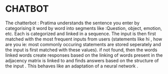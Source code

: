 # CHATBOT 
The chatterbot : Pratima understands the sentence you enter by categorising it word by word into segments like :Question, object, emotion, etc.  Each is categorized and linked in a sequence. The input is then first matched with the most frequent inputs from users (statements like hi , how are you ie: most commonly occuring statements are stored seperately and the input is first matched with these values). if not found, then the words linked words create responses based on the linking of words present in the adjacency matrix is linked to and finds answers based on the structure of the input . This behaves like an adaptation of a neural network . 
